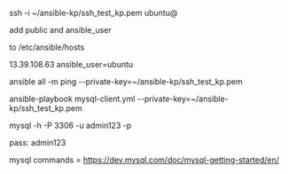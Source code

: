 
ssh -i ~/ansible-kp/ssh_test_kp.pem ubuntu@<public-ip>

add public <public-ip> and ansible_user 

to /etc/ansible/hosts 

13.39.108.63 ansible_user=ubuntu


ansible all -m ping --private-key=~/ansible-kp/ssh_test_kp.pem


ansible-playbook mysql-client.yml --private-key=~/ansible-kp/ssh_test_kp.pem



mysql -h <rds-endpoint> -P 3306 -u admin123 -p

pass: admin123


mysql commands  =  https://dev.mysql.com/doc/mysql-getting-started/en/




